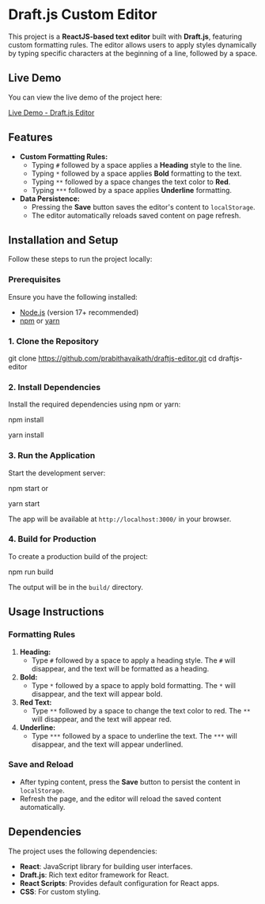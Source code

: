 # Draft.js Custom Editor

This project is a **ReactJS-based text editor** built with **Draft.js**, featuring custom formatting rules. The editor allows users to apply styles dynamically by typing specific characters at the beginning of a line, followed by a space.

## Live Demo

You can view the live demo of the project here:

[Live Demo - Draft.js Editor](https://prabitha.info/editor/)

## Features

- **Custom Formatting Rules:**
  - Typing `#` followed by a space applies a **Heading** style to the line.
  - Typing `*` followed by a space applies **Bold** formatting to the text.
  - Typing `**` followed by a space changes the text color to **Red**.
  - Typing `***` followed by a space applies **Underline** formatting.
- **Data Persistence:**
  - Pressing the **Save** button saves the editor's content to `localStorage`.
  - The editor automatically reloads saved content on page refresh.

## Installation and Setup

Follow these steps to run the project locally:

### Prerequisites
Ensure you have the following installed:
- [Node.js](https://nodejs.org/) (version 17+ recommended)
- [npm](https://www.npmjs.com/) or [yarn](https://yarnpkg.com/)

### 1. Clone the Repository

git clone https://github.com/prabithavaikath/draftjs-editor.git
cd draftjs-editor

### 2. Install Dependencies
Install the required dependencies using npm or yarn:

npm install

yarn install



### 3. Run the Application
Start the development server:

npm start
or

yarn start

The app will be available at `http://localhost:3000/` in your browser.



### 4. Build for Production
To create a production build of the project:

npm run build

The output will be in the `build/` directory.

## Usage Instructions

### Formatting Rules
1. **Heading:**
   - Type `#` followed by a space to apply a heading style. The `#` will disappear, and the text will be formatted as a heading.
2. **Bold:**
   - Type `*` followed by a space to apply bold formatting. The `*` will disappear, and the text will appear bold.
3. **Red Text:**
   - Type `**` followed by a space to change the text color to red. The `**` will disappear, and the text will appear red.
4. **Underline:**
   - Type `***` followed by a space to underline the text. The `***` will disappear, and the text will appear underlined.

### Save and Reload
- After typing content, press the **Save** button to persist the content in `localStorage`.
- Refresh the page, and the editor will reload the saved content automatically.


## Dependencies

The project uses the following dependencies:
- **React**: JavaScript library for building user interfaces.
- **Draft.js**: Rich text editor framework for React.
- **React Scripts**: Provides default configuration for React apps.
- **CSS**: For custom styling.



